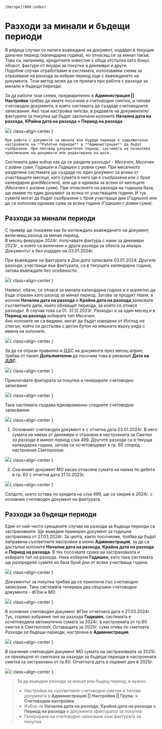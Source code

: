 ```{only} html
[Нагоре](000-index)
```
 
# Разходи за минали и бъдещи периоди

В редица случаи се налага въвеждане на документ, издаден в текущия данъчен период (календарна година), но отнасящ се за минал такъв. Това са, например, кредитните известия с обща отстъпка като бонус оборот, фактури  от януари за покупки в декември и други.  
Подобни случаи отработваме в системата, използвайки схема за отразяване на разхода за избран период още с въвеждането на документа. Този метод може да се прилага при работа с разходи за минали и бъдещи периоди.

За да работи тази схема, предварително в **Администрация || Настройки** трябва да имате посочени и счетоводни сметки, и типове счетоводни документи, в които системата да създаде счетоводните записвания. Ако тази настройка липсва, в редовете на документите/фактурите за покупка ще бъдат заключени колоните **Начална дата на разхода**, **КРайна дата на разхода** и **Период на разхода**.

![](20240327-def-expenses1.png){ class=align-center }

```{tip}
При работа с документи за минали или бъдещи периоди е задължително настройките на **Работни периоди** в **Администрация** да бъдат съобразени. При липсващ разрешителен период, системата не позволява приключване на документи или редактиране на дати.
```

Системата дава избор как да се раздели разходът - *Месечен*, *Месечен с равни суми*, *Годишен* и *Годишен с равни суми*.
При месечното разделяне системата ще създаде по един документ за всеки от участващите месеци, като сумата в него ще е съобразена или с броя календарни дни(*Месечен*), или ще е еднаква за всеки от месеците (*Месечен с развни суми*). При отнасянето на разхода на годишна база, ще имаме по един документ за всяка от участващите години. И тук сумите могат да бъдат съобразени с броя участващи дни (*Годишен*) или да се използва еднаква сума за всяка година (*Годишен с равни суми*). 

## Разходи за минали периоди

С пример ще покажем как би изглеждало въвеждането на документ, включващ разход за минал период.  
В месец февруари 2024г. получавате фактура с наем за декември 2023г., в която са включени и други разходи за обекта за януари. Документът е бил издаден на 03.01.2024г.  

При въвеждане на фактурата в *Док.дата* записвате 03.01.2024. Другите разходи, участващи във фактурата, са в текущата календарна година, затова въвеждате без особености. 
 
![](20240327-def-expenses2.png){ class=align-center }

Наемът, обаче, се отнася за минала календарна година и е коректно да бъде отразен като разход за минал период. Затова за продукт *Наем*, в колони **Начална дата на разхода** и **Крайна дата на разхода**,записвате съответните дати, които обхващат периода, за който се отнася разходът. В случая това са 01.  31.12.2023г. Разходът е за един месец и в **Период на разхода** избирате тип *Месечен*.  
Ако колоните не са видими, могат да бъдат изведени от *Изглед на списък*, който се достъпва с десен бутон на мишката върху реда с имена на колоните.


![](20240321-vat9.png){ class=align-center }

За да се отрази правилно и ДДС на документа през месец април, трябва от панел **Допълнителни** да посочим това в реквизит **Дата на ДДС**. 

![](20240321-vat10.png){ class=align-center }
  
Приключвате фактурата за покупка и генерирате счетоводно записване:

![](20240327-def-expenses3.png){ class=align-center }

Така системата създава едновременно следните счетоводни записвания:

![](20240327-def-expenses4.png){ class=align-center }

1. Основният счетоводен документ е с отчетна дата 03.01.2024г. В него сумата на наема от декември е отразена в настроената за *Сметка за разходи в минал период* с/ка 499. Другите разходи са в текуща календарна година, затова се осчетоводяват в гр. 60 според настроения *Сметкоплан*.
  
![](20240327-def-expenses5.png){ class=align-center }

2. Скаченият документ *МО* касае отнасяне сумата на наема по дебита в гр. 60 с отчетна дата 31.12.2023г. 

![](20240327-def-expenses6.png){ class=align-center }

Салдото, което остава по кредита на с/ка 499, ще се закрие в 2024г. с основния счетоводен документ на фактурата.

## Разходи за бъдещи периоди

Един от най-често срещаните случаи на разходи за бъдещи периоди са застраховките. Ще въведем примерен документ за годишна застраховка от 27.03.2024г. За целта, както посочихме, трябва да бъдат направени съответните настройки в меню **Администрация**, за да са достъпни колоните  **Начална дата на разхода**, **Крайна дата на разхода** и **Период на разхода**. В тях посочвате срока на застраховката и избирате тип на разхода. Нека изберем **Годишен**, като така системата ще разпредели сумите на база брой дни от всяка участваща година.

![](20240327-def-expenses7.png){ class=align-center }

Документът за покупка трябва да се приключи със счетоводно записване. Така системата генерира два свързани счетоводни документа - *ФПок* и *МО*.

![](20240327-def-expenses8.png){ class=align-center }

В основния счетоводен документ *ФПок* отчетната дата е 27.03.2024г. Тук, спрямо избрания тип на разхода **Годишен**, системата е осчетоводила автоматично сумата за 2024г. в настроената от гр.60 сметка в *Сметкоплан*. Оставащата за 2025г. сума отива по сметката *Разходи за бъдещи периоди*, настроена в **Администрация**.

![](20240327-def-expenses9.png){ class=align-center }

В скачения счетоводен документ *МО* сумата на застраховката за 2025г. се прехвърля от сметката за разходи за бъдещи периоди в настроената сметка за застраховки от гр.60.
Отчетната дата е първият ден в 2025г.

![](20240327-def-expenses10.png){ class=align-center }

> За да въведем разходи за минал или бъдещ период, е нужно:  
> - Настройка на съответните счетоводни сметки и типове документи в **Администрация || Настройки || Група: > Счетоводни настройки**  
> - Избор на **Начална дата на разхода**, **Крайна дата на разхода** и **Период на разхода** в документа (фактурата) за покупка  
> - Генериране на счетоводно записване към фактурата за покупка